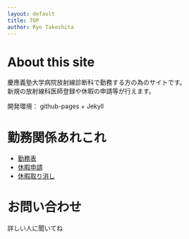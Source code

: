 ```yaml
---
layout: default
title: TOP
author: Ryo Takeshita
---
```


# About this site
慶應義塾大学病院放射線診断科で勤務する方の為のサイトです。  
新規の放射線科医師登録や休暇の申請等が行えます。  
  
開発環境： github-pages + Jekyll   

# 勤務関係あれこれ
* [勤務表](https://www.dropbox.com/s/hg4fywdx3k3ikom/duty.pdf?dl=0)
* [休暇申請](./newHoliday.md)
* [休暇取り消し](./modHoliday.md)
  
# お問い合わせ
詳しい人に聞いてね


